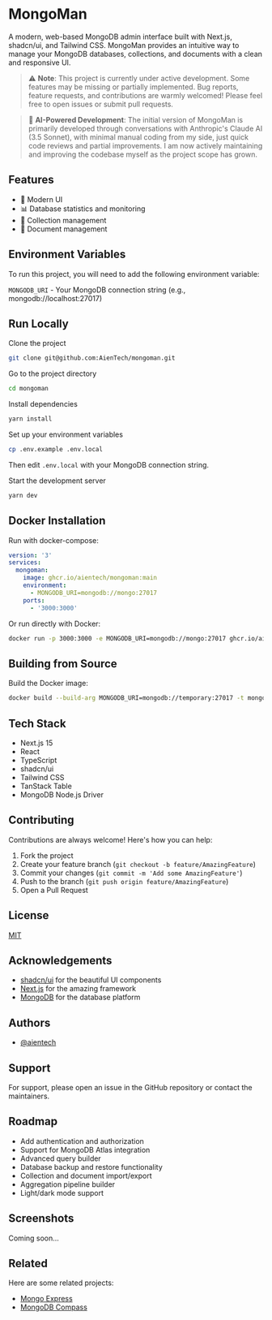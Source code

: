 # MongoMan

A modern, web-based MongoDB admin interface built with Next.js, shadcn/ui, and Tailwind CSS. MongoMan provides an intuitive way to manage your MongoDB databases, collections, and documents with a clean and responsive UI.

> ⚠️ **Note**: This project is currently under active development. Some features may be missing or partially implemented. Bug reports, feature requests, and contributions are warmly welcomed! Please feel free to open issues or submit pull requests.

> 🤖 **AI-Powered Development**: The initial version of MongoMan is primarily developed through conversations with Anthropic's Claude AI (3.5 Sonnet), with minimal manual coding from my side, just quick code reviews and partial improvements. I am now actively maintaining and improving the codebase myself as the project scope has grown.

## Features

- 🎨 Modern UI
- 📊 Database statistics and monitoring
- 📝 Collection management
- 📄 Document management

## Environment Variables

To run this project, you will need to add the following environment variable:

`MONGODB_URI` - Your MongoDB connection string (e.g., mongodb://localhost:27017)

## Run Locally

Clone the project

```bash
git clone git@github.com:AienTech/mongoman.git
```

Go to the project directory

```bash
cd mongoman
```

Install dependencies

```bash
yarn install
```

Set up your environment variables

```bash
cp .env.example .env.local
```

Then edit `.env.local` with your MongoDB connection string.

Start the development server

```bash
yarn dev
```

## Docker Installation

Run with docker-compose:

```yaml
version: '3'
services:
  mongoman:
    image: ghcr.io/aientech/mongoman:main
    environment:
      - MONGODB_URI=mongodb://mongo:27017
    ports:
      - '3000:3000'
```

Or run directly with Docker:

```bash
docker run -p 3000:3000 -e MONGODB_URI=mongodb://mongo:27017 ghcr.io/aientech/mongoman:main
```

## Building from Source

Build the Docker image:

```bash
docker build --build-arg MONGODB_URI=mongodb://temporary:27017 -t mongoman .
```

## Tech Stack

- Next.js 15
- React
- TypeScript
- shadcn/ui
- Tailwind CSS
- TanStack Table
- MongoDB Node.js Driver

## Contributing

Contributions are always welcome! Here's how you can help:

1. Fork the project
2. Create your feature branch (`git checkout -b feature/AmazingFeature`)
3. Commit your changes (`git commit -m 'Add some AmazingFeature'`)
4. Push to the branch (`git push origin feature/AmazingFeature`)
5. Open a Pull Request

## License

[MIT](https://choosealicense.com/licenses/mit/)

## Acknowledgements

- [shadcn/ui](https://ui.shadcn.com/) for the beautiful UI components
- [Next.js](https://nextjs.org/) for the amazing framework
- [MongoDB](https://www.mongodb.com/) for the database platform

## Authors

- [@aientech](https://github.com/aientech)

## Support

For support, please open an issue in the GitHub repository or contact the maintainers.

## Roadmap

- Add authentication and authorization
- Support for MongoDB Atlas integration
- Advanced query builder
- Database backup and restore functionality
- Collection and document import/export
- Aggregation pipeline builder
- Light/dark mode support

## Screenshots

Coming soon...

## Related

Here are some related projects:

- [Mongo Express](https://github.com/mongo-express/mongo-express)
- [MongoDB Compass](https://www.mongodb.com/products/compass)
